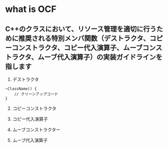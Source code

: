 # what is OCF
## C++のクラスにおいて、リソース管理を適切に行うために推奨される特別メンバ関数（デストラクタ、コピーコンストラクタ、コピー代入演算子、ムーブコンストラクタ、ムーブ代入演算子）の実装ガイドラインを指します

1. デストラクタ
```
~ClassName() {
    // クリーンアップコード
}
```
2. コピーコンストラクタ

3. コピー代入演算子

4. ムーブコンストラクター

5. ムーブ代入演算子



